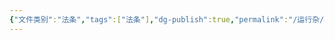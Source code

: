 ```yaml
---
{"文件类别":"法条","tags":["法条"],"dg-publish":true,"permalink":"/运行杂/模板/法条模板/","dgPassFrontmatter":true,"noteIcon":"","created":"2024-07-02T21:11:28.786+08:00","updated":"2024-09-11T12:40:28.535+08:00"}
---
```


